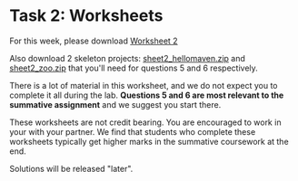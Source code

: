 # Task 2: Worksheets

For this week, please
download [Worksheet 2](https://www.ole.bris.ac.uk/bbcswebdav/courses/COMS10017_2021_TB-2/content/oo/pdfs/sheet2_problems.pdf)

Also download 2 skeleton projects: [sheet2_hellomaven.zip](https://www.ole.bris.ac.uk/bbcswebdav/courses/COMS10017_2021_TB-2/content/oo/pdfs/sheet2_hellomaven.zip) and [sheet2_zoo.zip](https://www.ole.bris.ac.uk/bbcswebdav/courses/COMS10017_2021_TB-2/content/oo/pdfs/sheet2_zoo.zip) that you'll need for questions 5 and 6 respectively.

There is a lot of material in this worksheet, and we do not expect you to complete it all during the lab. **Questions 5 and 6 are most relevant to the summative assignment** and we suggest you start there.

These worksheets are not credit bearing. You are encouraged to work in your with your partner. We find that students who complete these worksheets typically get higher marks in the summative coursework at the end.

Solutions will be released "later". 
